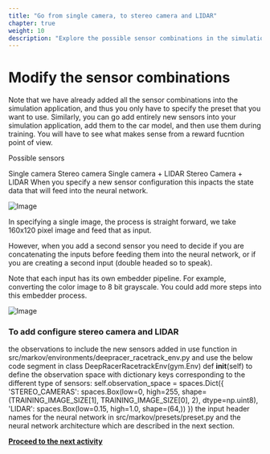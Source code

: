 ```yaml
---
title: "Go from single camera, to stereo camera and LIDAR"
chapter: true
weight: 10
description: "Explore the possible sensor combinations in the simulation application."
---
```


# Modify the sensor combinations

Note that we have already added all the sensor combinations into the simulation application, and thus you only have to specify the preset that you want to use. Similarly, you can go add entirely new sensors into your simulation application, add them to the car model, and then use them during training. You will have to see what makes sense from a reward fucntion point of view.

Possible sensors

Single camera
Stereo camera
Single camera + LIDAR
Stereo Camera + LIDAR
When you specify a new sensor configuration this inpacts the state data that will feed into the neural network.

![Image](/images/400workshop/networkinput.png)

In specifying a single image, the process is straight forward, we take 160x120 pixel image and feed that as input.

However, when you add a second sensor you need to decide if you are concatenating the inputs before feeding them into the neural network, or if you are creating a second input (double headed so to speak).

Note that each input has its own embedder pipeline. For example, converting the color image to 8 bit grayscale. You could add more steps into this embedder process.

![Image](/images/400workshop/inputembedder.png)

### To add configure stereo camera and LIDAR



the observations to include the new sensors added in use function in src/markov/environments/deepracer_racetrack_env.py and use the below code segment in class DeepRacerRacetrackEnv(gym.Env) def __init__(self) to define the observation space with dictionary keys corresponding to the different type of sensors:
self.observation_space = spaces.Dict({
      'STEREO_CAMERAS': spaces.Box(low=0, high=255,
                              shape=(TRAINING_IMAGE_SIZE[1], TRAINING_IMAGE_SIZE[0], 2),
                              dtype=np.uint8),
      'LIDAR': spaces.Box(low=0.15, high=1.0, shape=(64,))
})
the input header names for the neural network in src/markov/presets/preset.py and the neural network architecture which are described in the next section.

**[Proceed to the next activity](../modifyneuralnetwork/)**
